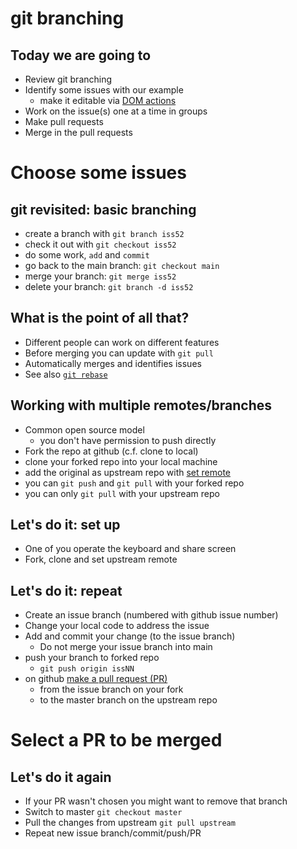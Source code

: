 
# git branching


## Today we are going to

- Review git branching
- Identify some issues with our example
  - make it editable via [DOM actions](https://github.com/stevenaeola/gitpitch/blob/master/prog/js_dom/README.md)
- Work on the issue(s) one at a time in groups
- Make pull requests
- Merge in the pull requests



# Choose some issues


## git revisited: basic branching

- create a branch with `git branch iss52`
- check it out with `git checkout iss52`
- do some work, `add` and `commit`
- go back to the main branch: `git checkout main`
- merge your branch: `git merge iss52`
- delete your branch: `git branch -d iss52`


## What is the point of all that?

- Different people can work on different features
- Before merging you can update with `git pull`
- Automatically merges and identifies issues
- See also [`git rebase`](https://git-scm.com/book/en/v2/Git-Branching-Rebasing)


## Working with multiple remotes/branches

- Common open source model 
  - you don't have permission to push directly
- Fork the repo at github (c.f. clone to local)
- clone your forked repo into your local machine
- add the original as upstream repo with [set remote](https://docs.github.com/en/free-pro-team@latest/github/collaborating-with-issues-and-pull-requests/configuring-a-remote-for-a-fork)
- you can `git push` and `git pull` with your forked repo
- you can only `git pull` with your upstream repo


## Let's do it: set up

- One of you operate the keyboard and share screen
- Fork, clone and set upstream remote


## Let's do it: repeat 

- Create an issue branch (numbered with github issue number)
- Change your local code to address the issue
- Add and commit your change (to the issue branch)
  - Do not merge your issue branch into main
- push your branch to forked repo
  - `git push origin issNN`
- on github [make a pull request (PR)](https://docs.github.com/en/free-pro-team@latest/github/collaborating-with-issues-and-pull-requests/creating-a-pull-request-from-a-fork)
  - from the issue branch on your fork
  - to the master branch on the upstream repo


# Select a PR to be merged


## Let's do it again

- If your PR wasn't chosen you might want to remove that branch
- Switch to master `git checkout master`
- Pull the changes from upstream `git pull upstream`
- Repeat new issue branch/commit/push/PR


